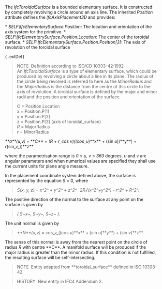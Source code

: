 The _IfcToroidalSurface_ is a bounded elementary surface. It is constructed by completely revolving a circle around an axis line. The inherited _Position_ attribute defines the _IfcAxisPlacement3D_ and provides:

\* _SELF\IfcElementarySurface.Position_: The location and orientation of the axis system for the primitive.
\* _SELF\IfcElementarySurface.Position.Location_: The center of the toroidal surface.
\* _SELF\IfcElementarySurface.Position.Position[3]:_ The axis of revolution of the toroidal surface

{ .extDef}
> NOTE&nbsp; Definition according to ISO/CD 10303-42:1992  
> An _IfcToroidalSurface_ is a type of elementary surface, which could be produced by revolving a circle about a line in its plane. The radius of the circle being revolved is referred to here as the _MinorRadius_ and the _MajorRadius_ is the distance from the centre of this circle to the axis of revolution. A toroidal surface is defined by the major and minor radii and the position and orientation of the surface.
> 
> C = Position.Location   
> x = Position.P[1]   
> y = Position.P[2]   
> z = Position.P[3] (axis of toroidal_surface)   
> _R_ = MajorRadius   
> _r_ = MinorRadius   
>
>

_\*\*&#963;\*\*(u,v)_ = \*\*C\*\* + _(R + r_cos _v_)((cos_u_)\*\*x\*\* + (sin _u_))\*\*y\*\*) + _r_(sin_v_))\*\*z\*\*

where the parametrisation range is _0 &#8804; u, v &#8804; 360_ degrees. _u_ and _v_ are angular parameters and when numerical values are specified they shall use the current units for plane angle measure.

In the placement coordinate system defined above, the surface is represented by the equation _S_ = 0, where

> _S(x, y, z) = x\^2\^ + y\^2\^ + z\^2\^ -2R&#8730;(x\^2\^+y\^2\^) - r\^2\^ + R\^2\^._

The positive direction of the normal to the surface at any point on the surface is given by

> _( S\~x\~, S\~y\~, S\~z\~ )._

The unit normal is given by

> \*\*N\*\*_(u,v)_ = cos_v_((cos _u_)\*\*x\*\* + (sin _u_)\*\*y\*\*) + (sin _v_)\*\*z\*\*.

The sense of this normal is away from the nearest point on the circle of radius _R_ with centre \*\*C\*\*. A manifold surface will be produced if the major radius is greater than the minor radius. If this condition is not fulfilled, the resulting surface will be self-intersecting.

> NOTE&nbsp; Entity adapted from \*\*toroidal_surface\*\* defined in ISO 10303-42.

> HISTORY&nbsp; New entity in IFC4 Addendum 2.
